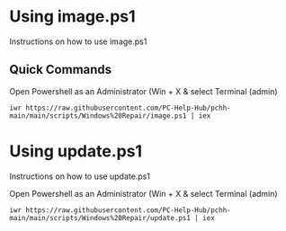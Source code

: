 # Using image.ps1
Instructions on how to use image.ps1

## Quick Commands
Open Powershell as an Administrator (Win + X & select Terminal (admin)

```
iwr https://raw.githubusercontent.com/PC-Help-Hub/pchh-main/main/scripts/Windows%20Repair/image.ps1 | iex
```

# Using update.ps1
Instructions on how to use update.ps1

Open Powershell as an Administrator (Win + X & select Terminal (admin)

```
iwr https://raw.githubusercontent.com/PC-Help-Hub/pchh-main/main/scripts/Windows%20Repair/update.ps1 | iex
```
